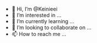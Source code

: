 - 👋 Hi, I’m @Keinieei
- 👀 I’m interested in ...
- 🌱 I’m currently learning ...
- 💞️ I’m looking to collaborate on ...
- 📫 How to reach me ...

<!---
Keinieei/Keinieei is a ✨ special ✨ repository because its `README.md` (this file) appears on your GitHub profile.
You can click the Preview link to take a look at your changes.
--->
